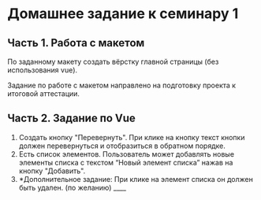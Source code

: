 # Домашнее задание к семинару 1

## Часть 1. Работа с макетом

По заданному макету создать вёрстку главной страницы (без использования vue).

Задание по работе с макетом направлено на подготовку проекта к итоговой аттестации.

## Часть 2. Задание по Vue

1. Создать кнопку "Перевернуть". При клике на кнопку текст кнопки должен перевернуться и отобразиться в обратном порядке.
2. Есть список элементов. Пользователь может добавлять новые элементы списка с текстом “Новый элемент списка” нажав на кнопку "Добавить".
3. *Дополнительное задание: При клике на элемент списка он должен быть удален. (по желанию) ____